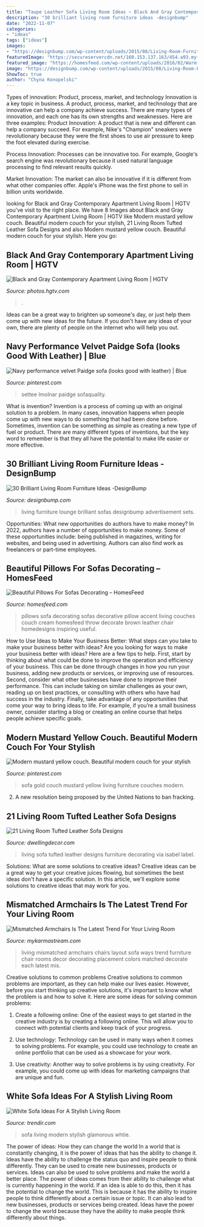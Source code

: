 ```yaml
---
title: "Taupe Leather Sofa Living Room Ideas ~ Black And Gray Contemporary Apartment Living Room"
description: "30 brilliant living room furniture ideas -designbump"
date: "2022-11-07"
categories:
- "ideas"
tags: ["ideas"]
images:
- "https://designbump.com/wp-content/uploads/2015/08/Living-Room-Furniture-Sets-Throughout-Decorate-Your-Lounge-With-Sofas-And-Armchairs.jpg"
featuredImage: "https://secureservercdn.net/160.153.137.163/454.a93.myftpupload.com/wp-content/uploads/2015/12/red-living-room-furniture-decorating-ideas.jpg"
featured_image: "https://homesfeed.com/wp-content/uploads/2016/02/Warm-Living-Room-With-Cream-Sofa-Accent-Chair-Stylish-Carpet-And-Pillows-For-Sofas-Decorating.jpg"
image: "https://designbump.com/wp-content/uploads/2015/08/Living-Room-Furniture-Sets-Throughout-Decorate-Your-Lounge-With-Sofas-And-Armchairs.jpg"
ShowToc: true
author: "Chyna Konopelski"
---
```



Types of innovation: Product, process, market, and technology
Innovation is a key topic in business. A product, process, market, and technology that are innovative can help a company achieve success. There are many types of innovation, and each one has its own strengths and weaknesses. Here are three examples: 
Product Innovation: A product that is new and different can help a company succeed. For example, Nike's "Champion" sneakers were revolutionary because they were the first shoes to use air pressure to keep the foot elevated during exercise.

Process Innovation: Processes can be innovative too. For example, Google's search engine was revolutionary because it used natural language processing to find relevant results quickly.

Market Innovation: The market can also be innovative if it is different from what other companies offer. Apple's iPhone was the first phone to sell in billion units worldwide.

	

		
looking for Black and Gray Contemporary Apartment Living Room | HGTV you've visit to the right place. We have 8 Images about Black and Gray Contemporary Apartment Living Room | HGTV like Modern mustard yellow couch. Beautiful modern couch for your stylish, 21 Living Room Tufted Leather Sofa Designs and also Modern mustard yellow couch. Beautiful modern couch for your stylish. Here you go:
		
    
## Black And Gray Contemporary Apartment Living Room | HGTV

<img loading=lazy src="https://hgtvhome.sndimg.com/content/dam/images/hgtv/fullset/2014/5/23/0/DP_Preston-Lee-gray-contemporary-masculine-living-room_h.jpg.rend.hgtvcom.616.462.suffix/1401383322119.jpeg" onerror="this.onerror=null;this.src='https://tse3.mm.bing.net/th?id=OIP.05Er5h9aLOug4VRzVld4MQHaFj&amp;pid=15.1';" alt="Black and Gray Contemporary Apartment Living Room | HGTV">

_Source: photos.hgtv.com_

>. 

	

Ideas can be a great way to brighten up someone's day, or just help them come up with new ideas for the future. If you don't have any ideas of your own, there are plenty of people on the internet who will help you out.

    
## Navy Performance Velvet Paidge Sofa (looks Good With Leather) | Blue

<img loading=lazy src="https://i.pinimg.com/736x/11/76/01/117601fc0a6011dc8341130d1e4be141.jpg" onerror="this.onerror=null;this.src='https://tse3.mm.bing.net/th?id=OIP.D1NiXvKldoT_yPTtQsCb4gHaIQ&amp;pid=15.1';" alt="Navy performance velvet Paidge sofa (looks good with leather) | Blue">

_Source: pinterest.com_

>settee lmolnar paidge sofaquality. 

	

What is invention?
Invention is a process of coming up with an original solution to a problem. In many cases, innovation happens when people come up with new ways to do something that had been done before. Sometimes, invention can be something as simple as creating a new type of fuel or product. There are many different types of inventions, but the key word to remember is that they all have the potential to make life easier or more effective.

    
## 30 Brilliant Living Room Furniture Ideas -DesignBump

<img loading=lazy src="https://designbump.com/wp-content/uploads/2015/08/Living-Room-Furniture-Sets-Throughout-Decorate-Your-Lounge-With-Sofas-And-Armchairs.jpg" onerror="this.onerror=null;this.src='https://tse4.mm.bing.net/th?id=OIP.FW5U-asPCMma59KvpYwaAgHaDu&amp;pid=15.1';" alt="30 Brilliant Living Room Furniture Ideas -DesignBump">

_Source: designbump.com_

>living furniture lounge brilliant sofas designbump advertisement sets. 

	

Opportunities: What new opportunities do authors have to make money?
In 2022, authors have a number of opportunities to make money. Some of these opportunities include: being published in magazines, writing for websites, and being used in advertising. Authors can also find work as freelancers or part-time employees.

    
## Beautiful Pillows For Sofas Decorating – HomesFeed

<img loading=lazy src="https://homesfeed.com/wp-content/uploads/2016/02/Warm-Living-Room-With-Cream-Sofa-Accent-Chair-Stylish-Carpet-And-Pillows-For-Sofas-Decorating.jpg" onerror="this.onerror=null;this.src='https://tse1.mm.bing.net/th?id=OIP.xEDfxEXVLtD1QDcVAidumQHaFj&amp;pid=15.1';" alt="Beautiful Pillows For Sofas Decorating – HomesFeed">

_Source: homesfeed.com_

>pillows sofa decorating sofas decorative pillow accent living couches couch cream homesfeed throw decorate brown leather chair homedesigns inspiring useful. 

	

How to Use Ideas to Make Your Business Better: What steps can you take to make your business better with ideas?
Are you looking for ways to make your business better with ideas? Here are a few tips to help. First, start by thinking about what could be done to improve the operation and efficiency of your business. This can be done through changes in how you run your business, adding new products or services, or improving use of resources. Second, consider what other businesses have done to improve their performance. This can include taking on similar challenges as your own, reading up on best practices, or consulting with others who have had success in the industry. Finally, take advantage of any opportunities that come your way to bring ideas to life. For example, if you’re a small business owner, consider starting a blog or creating an online course that helps people achieve specific goals.

    
## Modern Mustard Yellow Couch. Beautiful Modern Couch For Your Stylish

<img loading=lazy src="https://i.pinimg.com/736x/1b/67/42/1b67424b6ac22caa230df14abd0c39ca.jpg" onerror="this.onerror=null;this.src='https://tse4.mm.bing.net/th?id=OIP.HzzitsoII-iCmP7HAMfbTQHaHa&amp;pid=15.1';" alt="Modern mustard yellow couch. Beautiful modern couch for your stylish">

_Source: pinterest.com_

>sofa gold couch mustard yellow living furniture couches modern. 

	

2. A new resolution being proposed by the United Nations to ban fracking.

    
## 21 Living Room Tufted Leather Sofa Designs

<img loading=lazy src="https://secureservercdn.net/160.153.137.163/454.a93.myftpupload.com/wp-content/uploads/2015/12/red-living-room-furniture-decorating-ideas.jpg" onerror="this.onerror=null;this.src='https://tse3.mm.bing.net/th?id=OIP.zt7HmpqLzWdmDX8pqm0XsAHaFW&amp;pid=15.1';" alt="21 Living Room Tufted Leather Sofa Designs">

_Source: dwellingdecor.com_

>living sofa tufted leather designs furniture decorating via isabel label. 

	

Solutions: What are some solutions to creative ideas?
Creative ideas can be a great way to get your creative juices flowing, but sometimes the best ideas don't have a specific solution. In this article, we'll explore some solutions to creative ideas that may work for you.

    
## Mismatched Armchairs Is The Latest Trend For Your Living Room

<img loading=lazy src="https://mykarmastream.com/wp-content/uploads/2018/02/mismatched-armchairs-4.jpg" onerror="this.onerror=null;this.src='https://tse1.mm.bing.net/th?id=OIP.CA0oTmG8HDZWsRW2bjf5FAHaF7&amp;pid=15.1';" alt="Mismatched Armchairs Is The Latest Trend For Your Living Room">

_Source: mykarmastream.com_

>living mismatched armchairs chairs layout sofa ways trend furniture chair rooms decor decorating placement colors matched decorate each latest mis. 

	

Creative solutions to common problems
Creative solutions to common problems are important, as they can help make our lives easier. However, before you start thinking up creative solutions, it's important to know what the problem is and how to solve it. Here are some ideas for solving common problems:
1. Create a following online: One of the easiest ways to get started in the creative industry is by creating a following online. This will allow you to connect with potential clients and keep track of your progress.

2. Use technology: Technology can be used in many ways when it comes to solving problems. For example, you could use technology to create an online portfolio that can be used as a showcase for your work.

3. Use creativity: Another way to solve problems is by using creativity. For example, you could come up with ideas for marketing campaigns that are unique and fun.

    
## White Sofa Ideas For A Stylish Living Room

<img loading=lazy src="https://cdn.trendir.com/wp-content/uploads/2018/06/modern-whtie-sofa.jpg" onerror="this.onerror=null;this.src='https://tse3.mm.bing.net/th?id=OIP.fyh8adQ5BlQDmT-af-AXkAHaEQ&amp;pid=15.1';" alt="White Sofa Ideas For A Stylish Living Room">

_Source: trendir.com_

>sofa living modern stylish glamorous whtie. 

	

The power of ideas: How they can change the world
In a world that is constantly changing, it is the power of ideas that has the ability to change it. Ideas have the ability to challenge the status quo and inspire people to think differently. They can be used to create new businesses, products or services. Ideas can also be used to solve problems and make the world a better place.
The power of ideas comes from their ability to challenge what is currently happening in the world. If an idea is able to do this, then it has the potential to change the world. This is because it has the ability to inspire people to think differently about a certain issue or topic. It can also lead to new businesses, products or services being created. Ideas have the power to change the world because they have the ability to make people think differently about things.

